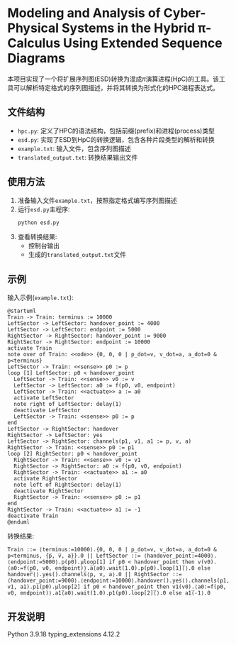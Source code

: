 # Modeling and Analysis of Cyber-Physical Systems in the Hybrid π-Calculus Using Extended Sequence Diagrams
本项目实现了一个将扩展序列图(ESD)转换为混成$\pi$演算进程(HpC)的工具。该工具可以解析特定格式的序列图描述，并将其转换为形式化的HPC进程表达式。

## 文件结构

- `hpc.py`: 定义了HPC的语法结构，包括前缀(prefix)和进程(process)类型
- `esd.py`: 实现了ESD到HpC的转换逻辑，包含各种片段类型的解析和转换
- `example.txt`: 输入文件，包含序列图描述
- `translated_output.txt`: 转换结果输出文件

## 使用方法

1. 准备输入文件`example.txt`，按照指定格式编写序列图描述
2. 运行`esd.py`主程序:
   ```bash
   python esd.py
   ```
3. 查看转换结果:
   - 控制台输出
   - 生成的`translated_output.txt`文件

## 示例

输入示例(`example.txt`):
```
@startuml
Train -> Train: terminus := 10000
LeftSector -> LeftSector: handover_point := 4000
LeftSector -> LeftSector: endpoint := 5000
RightSector -> RightSector: handover_point := 9000
RightSector -> RightSector: endpoint := 10000
activate Train
note over of Train: <<ode>> {0, 0, 0 | p_dot=v, v_dot=a, a_dot=0 & p<terminus}
LeftSector -> Train: <<sense>> p0 := p
loop [1] LeftSector: p0 < handover_point
  LeftSector -> Train: <<sense>> v0 := v
  LeftSector -> LeftSector: a0 := f(p0, v0, endpoint)
  LeftSector -> Train: <<actuate>> a := a0
  activate LeftSector
  note right of LeftSector: delay(1)
  deactivate LeftSector
  LeftSector -> Train: <<sense>> p0 := p
end
LeftSector -> RightSector: handover
RightSector -> LeftSector: yes
LeftSector -> RightSector: channels(p1, v1, a1 := p, v, a)
RightSector -> Train: <<sense>> p0 := p1
loop [2] RightSector: p0 < handover_point
  RightSector -> Train: <<sense>> v0 := v1
  RightSector -> RightSector: a0 := f(p0, v0, endpoint)
  RightSector -> Train: <<actuate>> a1 := a0
  activate RightSector
  note left of RightSector: delay(1)
  deactivate RightSector
  RightSector -> Train: <<sense>> p0 := p1
end
RightSector -> Train: <<actuate>> a1 := -1
deactivate Train
@enduml
```

转换结果:
```
Train ::= ⟨terminus:=10000⟩.{0, 0, 0 | p_dot=v, v_dot=a, a_dot=0 & p<terminus, {p̅, v̅, a}}.0 || LeftSector ::= ⟨handover_point:=4000⟩.⟨endpoint:=5000⟩.p(p0).μloop[1] if p0 < handover_point then v(v0).⟨a0:=f(p0, v0, endpoint)⟩.a̅⟨a0⟩.wait(1.0).p(p0).loop[1]̅⟨⟩.0 else handover̅⟨⟩.yes().channels̅⟨p, v, a⟩.0 || RightSector ::= ⟨handover_point:=9000⟩.⟨endpoint:=10000⟩.handover().yes̅⟨⟩.channels(p1, v1, a1).p1(p0).μloop[2] if p0 < handover_point then v1(v0).⟨a0:=f(p0, v0, endpoint)⟩.a1̅⟨a0⟩.wait(1.0).p1(p0).loop[2]̅⟨⟩.0 else a1̅⟨-1⟩.0
```

## 开发说明

Python 3.9.18
typing_extensions   4.12.2
